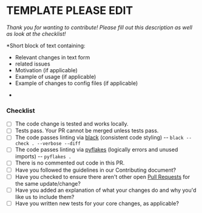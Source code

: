 
# **TEMPLATE PLEASE EDIT**
*Thank you for wanting to contribute! Please fill out this description as well as look at the checklist!*

*Short block of text containing:
- Relevant changes in text form
- related issues
- Motivation (if applicable)
- Example of usage (if applicable)
- Example of changes to config files (if applicable)
*
### Checklist
- [ ] The code change is tested and works locally.
- [ ] Tests pass. Your PR cannot be merged unless tests pass.
- [ ] The code passes linting via
  [black](https://black.readthedocs.io/en/stable/) (consistent code styling) --
  `black --check . --verbose --diff`
- [ ] The code passes linting via [pyflakes](https://launchpad.net/pyflakes)
  (logically errors and unused imports) -- `pyflakes .`
- [ ] There is no commented out code in this PR.
- [ ] Have you followed the guidelines in our Contributing document?
- [ ] Have you checked to ensure there aren't other open [Pull Requests](../pulls) for the same update/change?
- [ ] Have you added an explanation of what your changes do and why you'd like us to include them?
- [ ] Have you written new tests for your core changes, as applicable?
